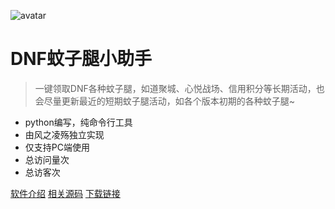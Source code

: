 ![avatar](https://s1.ax1x.com/2020/11/02/BrG0C4.jpg)

# DNF蚊子腿小助手

> 一键领取DNF各种蚊子腿，如道聚城、心悦战场、信用积分等长期活动，也会尽量更新最近的短期蚊子腿活动，如各个版本初期的各种蚊子腿~

- python编写，纯命令行工具
- 由风之凌殇独立实现
- 仅支持PC端使用
- <span id="busuanzi_container_page_pv">总访问量<span id="busuanzi_value_page_pv"></span>次</span>
- <span id="busuanzi_container_site_uv">总访客<span id="busuanzi_value_site_uv"></span>次</span>

[软件介绍](#main)
[相关源码](https://github.com/fzls/djc_helper)
[下载链接](https://docs.qq.com/doc/DYmlqWGNPYWRDcG95)
